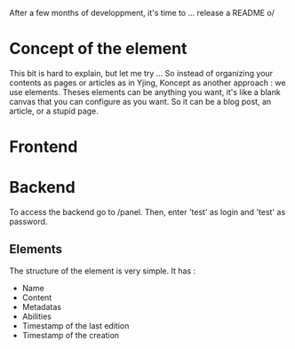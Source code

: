 After a few months of developpment, it's time to ... release a README o/

# Concept of the element

This bit is hard to explain, but let me try ... So instead of organizing your contents as pages or articles as in Yjing, Koncept as another approach : we use elements. Theses elements can be anything you want, it's like a blank canvas that you can configure as you want. So it can be a blog post, an article, or a stupid page.

# Frontend



# Backend

To access the backend go to /panel. Then, enter 'test' as login and 'test' as password.

## Elements

The structure of the element is very simple. It has :
 - Name
 - Content
 - Metadatas
 - Abilities
 - Timestamp of the last edition
 - Timestamp of the creation